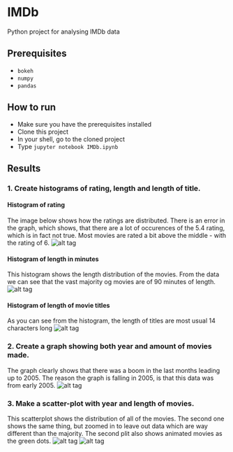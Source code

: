 # IMDb
Python project for analysing IMDb data

## Prerequisites
- ```bokeh```
- ```numpy```
- ```pandas```

## How to run
- Make sure you have the prerequisites installed
- Clone this project
- In your shell, go to the cloned project
- Type ```jupyter notebook IMDb.ipynb```

## Results

### 1. Create histograms of rating, length and length of title.
#### Histogram of rating
The image below shows how the ratings are distributed.
There is an error in the graph, which shows, that there are a lot of occurences of the 5.4 rating, which is in fact not true.
Most movies are rated a bit above the middle - with the rating of 6. 
![alt tag](https://github.com/ziemerz/IMDb/blob/master/ratings.png)

#### Histogram of length in minutes
This histogram shows the length distribution of the movies.
From the data we can see that the vast majority og movies are of 90 minutes of length.
![alt tag](https://github.com/ziemerz/IMDb/blob/master/length.png)

#### Histogram of length of movie titles
As you can see from the histogram, the length of titles are most usual 14 characters long
![alt tag](https://github.com/ziemerz/IMDb/blob/master/lot.png)

### 2. Create a graph showing both year and amount of movies made.
The graph clearly shows that there was a boom in the last months leading up to 2005. The reason the graph is falling in 2005, is that this data was from early 2005.
![alt tag](https://github.com/ziemerz/IMDb/blob/master/amount.png)

### 3. Make a scatter-plot with year and length of movies.
This scatterplot shows the distribution of all of the movies. 
The second one shows the same thing, but zoomed in to leave out data which are way different than the majority. 
The second plit also shows animated movies as the green dots. 
![alt tag](https://github.com/ziemerz/IMDb/blob/master/scatter.png)
![alt tag](https://github.com/ziemerz/IMDb/blob/master/animated.png)

